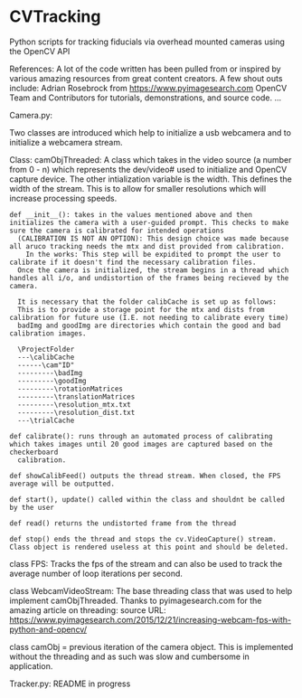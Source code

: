 # CVTracking
Python scripts for tracking fiducials via overhead mounted cameras using the OpenCV API

References: 
  A lot of the code written has been pulled from or inspired by various amazing resources from great content creators. 
  A few shout outs include:
  Adrian Rosebrock from https://www.pyimagesearch.com
  OpenCV Team and Contributors for tutorials, demonstrations, and source code.
  ...
    
Camera.py:

  Two classes are introduced which help to initialize a usb webcamera and to initialize a webcamera stream. 
  
  Class: camObjThreaded:
    A class which takes in the video source (a number from 0 - n) which represents the dev/video# used to initialize and OpenCV capture device.
    The other intialization variable is the width. This defines the width of the stream. This is to allow for smaller resolutions which will increase processing speeds.

    def __init__(): takes in the values mentioned above and then initializes the camera with a user-guided prompt. This checks to make sure the camera is calibrated for intended operations
      (CALIBRATION IS NOT AN OPTION): This design choice was made because all aruco tracking needs the mtx and dist provided from calibration. 
        In the works: This step will be expidited to prompt the user to calibrate if it doesn't find the necessary calibration files.
      Once the camera is initialized, the stream begins in a thread which handles all i/o, and undistortion of the frames being recieved by the camera.

      It is necessary that the folder calibCache is set up as follows:
      This is to provide a storage point for the mtx and dists from calibration for future use (I.E. not needing to calibrate every time)
      badImg and goodImg are directories which contain the good and bad calibration images.

      \ProjectFolder
      ---\calibCache
      ------\cam"ID"
      ---------\badImg
      ---------\goodImg
      ---------\rotationMatrices
      ---------\translationMatrices
      ---------\resolution_mtx.txt
      ---------\resolution_dist.txt
      ---\trialCache

    def calibrate(): runs through an automated process of calibrating which takes images until 20 good images are captured based on the checkerboard
      calibration.

    def showCalibFeed() outputs the thread stream. When closed, the FPS average will be outputted.

    def start(), update() called within the class and shouldnt be called by the user

    def read() returns the undistorted frame from the thread

    def stop() ends the thread and stops the cv.VideoCapture() stream. Class object is rendered useless at this point and should be deleted.

  class FPS:
    Tracks the fps of the stream and can also be used to track the average number of loop iterations per second.
    
  class WebcamVideoStream:
    The base threading class that was used to help implement camObjThreaded. Thanks to pyimagesearch.com for the amazing article on threading:
      source URL: https://www.pyimagesearch.com/2015/12/21/increasing-webcam-fps-with-python-and-opencv/
  
  class camObj = previous iteration of the camera object. This is implemented without the threading and as such was slow and cumbersome in application.
  
Tracker.py:
  README in progress
  
  

